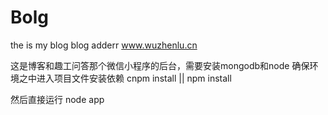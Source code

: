 # Bolg
the is my blog
blog adderr www.wuzhenlu.cn

这是博客和趣工问答那个微信小程序的后台，需要安装mongodb和node
确保环境之中进入项目文件安装依赖
cnpm install || npm install

然后直接运行
node app
